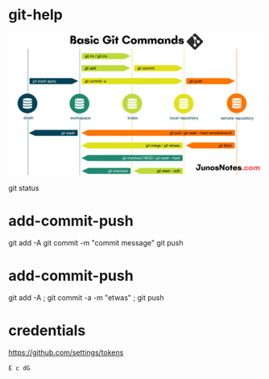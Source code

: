 # git-help

![git commands workflow](git-commands-workflow.png)

git status

# add-commit-push

git add -A
git commit -m "commit message"
git push

# add-commit-push

git add -A ; git commit -a -m "etwas" ; git push

# credentials

https://github.com/settings/tokens

```abc
E c dG
```


